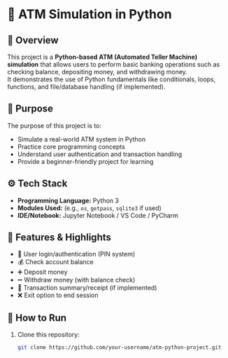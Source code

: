 # 🏧 ATM Simulation in Python

## 🔹 Overview
This project is a **Python-based ATM (Automated Teller Machine) simulation** that allows users to perform basic banking operations such as checking balance, depositing money, and withdrawing money.  
It demonstrates the use of Python fundamentals like conditionals, loops, functions, and file/database handling (if implemented).

## 🎯 Purpose
The purpose of this project is to:
- Simulate a real-world ATM system in Python  
- Practice core programming concepts  
- Understand user authentication and transaction handling  
- Provide a beginner-friendly project for learning  

## ⚙️ Tech Stack
- **Programming Language:** Python 3  
- **Modules Used:** (e.g., `os`, `getpass`, `sqlite3` if used)  
- **IDE/Notebook:** Jupyter Notebook / VS Code / PyCharm  

## 📂 Features & Highlights
- 🔑 User login/authentication (PIN system)  
- 💰 Check account balance  
- ➕ Deposit money  
- ➖ Withdraw money (with balance check)  
- 📜 Transaction summary/receipt (if implemented)  
- ❌ Exit option to end session  

## 🚀 How to Run
1. Clone this repository:  
   ```bash
   git clone https://github.com/your-username/atm-python-project.git
